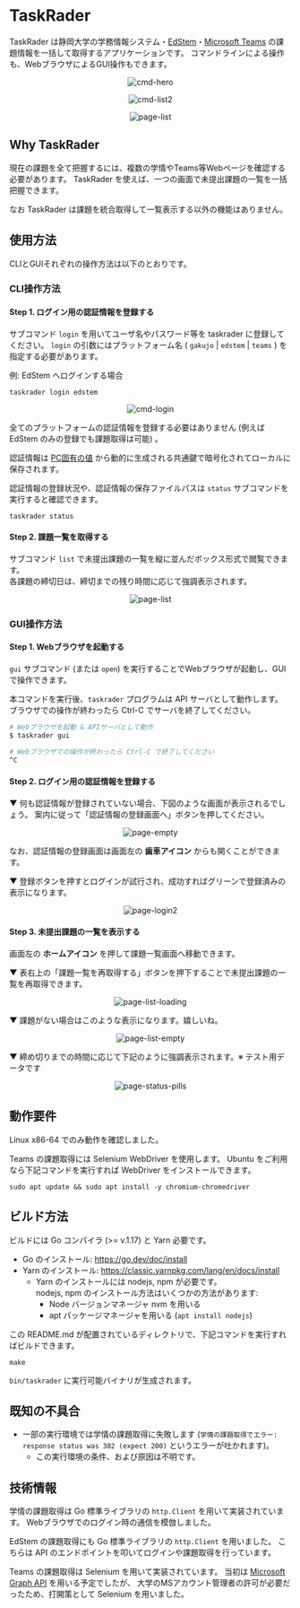 # TaskRader
TaskRader は静岡大学の学務情報システム・[EdStem](https://edstem.org)・[Microsoft Teams](https://teams.microsoft.com/) の課題情報を一括して取得するアプリケーションです。
コマンドラインによる操作も、WebブラウザによるGUI操作もできます。

<p align="center"><img alt="cmd-hero" src="https://user-images.githubusercontent.com/33191176/154385178-f7174a1a-3b12-407a-be77-a9dad36dbeff.png" /></p>

<p align="center"><img alt="cmd-list2" src="https://user-images.githubusercontent.com/33191176/154385237-36a13059-51f1-42f1-83fb-4ae918fc45c6.png" /></p>

<p align="center"><img alt="page-list" src="https://user-images.githubusercontent.com/33191176/154385343-3619f071-3570-44a8-95b2-0e0460bc43f5.png" /></p>

## Why TaskRader
現在の課題を全て把握するには、複数の学情やTeams等Webページを確認する必要があります。
TaskRader を使えば、一つの画面で未提出課題の一覧を一括把握できます。

なお TaskRader は課題を統合取得して一覧表示する以外の機能はありません。

## 使用方法
CLIとGUIそれぞれの操作方法は以下のとおりです。

### CLI操作方法

#### Step 1. ログイン用の認証情報を登録する
サブコマンド `login` を用いてユーザ名やパスワード等を taskrader に登録してください。
`login` の引数にはプラットフォーム名 ( `gakujo` | `edstem` | `teams` ) を指定する必要があります。

例: EdStem へログインする場合

```
taskrader login edstem
```

<p align="center"><img alt="cmd-login" src="https://user-images.githubusercontent.com/33191176/154385258-053b228a-083b-4ad0-97e6-d80bc0d7efcd.png" /></p>

全てのプラットフォームの認証情報を登録する必要はありません (例えば EdStem のみの登録でも課題取得は可能) 。

認証情報は [PC固有の値](https://github.com/denisbrodbeck/machineid) から動的に生成される共通鍵で暗号化されてローカルに保存されます。

認証情報の登録状況や、認証情報の保存ファイルパスは `status` サブコマンドを実行すると確認できます。

```
taskrader status
```

#### Step 2. 課題一覧を取得する
サブコマンド `list` で未提出課題の一覧を縦に並んだボックス形式で閲覧できます。  
各課題の締切日は、締切までの残り時間に応じて強調表示されます。

<p align="center"><img alt="page-list" src="https://user-images.githubusercontent.com/33191176/154385343-3619f071-3570-44a8-95b2-0e0460bc43f5.png" /></p>

### GUI操作方法

#### Step 1. Webブラウザを起動する
`gui` サブコマンド (または `open`) を実行することでWebブラウザが起動し、GUIで操作できます。

本コマンドを実行後、`taskrader` プログラムは API サーバとして動作します。
ブラウザでの操作が終わったら Ctrl-C でサーバを終了してください。

```sh
# Webブラウザを起動 & APIサーバとして動作
$ taskrader gui

# Webブラウザでの操作が終わったら Ctrl-C で終了してください
^C
```

#### Step 2. ログイン用の認証情報を登録する
▼ 何も認証情報が登録されていない場合、下図のような画面が表示されるでしょう。
案内に従って「認証情報の登録画面へ」ボタンを押してください。

<p align="center"><img alt="page-empty" src="https://user-images.githubusercontent.com/33191176/154385318-e1e79c35-fb30-4315-b0c6-755d5f194e02.png" /></p>

なお、認証情報の登録画面は画面左の **歯車アイコン** からも開くことができます。

▼ 登録ボタンを押すとログインが試行され、成功すればグリーンで登録済みの表示になります。

<p align="center"><img alt="page-login2" src="https://user-images.githubusercontent.com/33191176/154385403-39797c26-cac6-4299-8016-265f8cfa9729.png" /></p>

#### Step 3. 未提出課題の一覧を表示する
画面左の **ホームアイコン** を押して課題一覧画面へ移動できます。

▼ 表右上の「課題一覧を再取得する」ボタンを押下することで未提出課題の一覧を再取得できます。

<p align="center"><img alt="page-list-loading" src="https://user-images.githubusercontent.com/33191176/154385370-a5f5e8bc-7b82-49a2-b385-eb33b5902294.png" /></p>

▼ 課題がない場合はこのような表示になります。嬉しいね。

<p align="center"><img alt="page-list-empty" src="https://user-images.githubusercontent.com/33191176/154385415-998e4a6f-91c2-4956-9f22-d9f6c7c9cb48.png" /></p>


▼ 締め切りまでの時間に応じて下記のように強調表示されます。※ テスト用データです

<p align="center"><img alt="page-status-pills" src="https://user-images.githubusercontent.com/33191176/154385427-73f6dec7-e341-4f55-80b4-108ef0b6d0d8.png" /></p>

## 動作要件
Linux x86-64 でのみ動作を確認しました。

Teams の課題取得には Selenium WebDriver を使用します。
Ubuntu をご利用なら下記コマンドを実行すれば WebDriver をインストールできます。

```
sudo apt update && sudo apt install -y chromium-chromedriver
```

## ビルド方法
ビルドには Go コンパイラ (>= v.1.17) と Yarn 必要です。

- Go のインストール: https://go.dev/doc/install
- Yarn のインストール: https://classic.yarnpkg.com/lang/en/docs/install
    - Yarn のインストールには nodejs, npm が必要です。  
        nodejs, npm のインストール方法はいくつかの方法があります:
        - Node バージョンマネージャ nvm を用いる
        - apt パッケージマネージャを用いる (`apt install nodejs`)


この README.md が配置されているディレクトリで、下記コマンドを実行すればビルドできます。
```
make
```
`bin/taskrader` に実行可能バイナリが生成されます。


## 既知の不具合
- 一部の実行環境では学情の課題取得に失敗します (`学情の課題取得でエラー: response status was 302 (expect 200)` というエラーが吐かれます)。
    - この実行環境の条件、および原因は不明です。


## 技術情報
学情の課題取得は Go 標準ライブラリの `http.Client` を用いて実装されています。
Webブラウザでのログイン時の通信を模倣しました。

EdStem の課題取得にも Go 標準ライブラリの `http.Client` を用いました。
こちらは API のエンドポイントを叩いてログインや課題取得を行っています。

Teams の課題取得は Selenium を用いて実装されています。
当初は [Microsoft Graph API](https://docs.microsoft.com/ja-jp/graph/api/educationassignment-get?view=graph-rest-1.0&tabs=http) を用いる予定でしたが、
大学のMSアカウント管理者の許可が必要だったため、打開策として Selenium を用いました。
